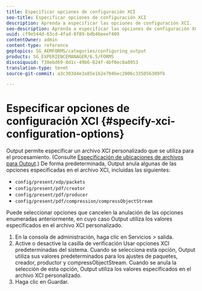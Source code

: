 ```yaml
---
title: Especificar opciones de configuración XCI
seo-title: Especificar opciones de configuración XCI
description: Aprenda a especificar las opciones de configuración XCI.
seo-description: Aprenda a especificar las opciones de configuración XCI.
uuid: cf9e544d-63cd-4fad-8f89-bdb46eeef409
contentOwner: admin
content-type: reference
geptopics: SG_AEMFORMS/categories/configuring_output
products: SG_EXPERIENCEMANAGER/6.5/FORMS
discoiquuid: f38ebd69-8d1c-49b6-824f-4bf0ec8a8953
translation-type: tm+mt
source-git-commit: a3c303d4e3a85e1b2e794bec2006c335056309fb

---
```



# Especificar opciones de configuración XCI {#specify-xci-configuration-options}

Output permite especificar un archivo XCI personalizado que se utiliza para el procesamiento. (Consulte [Especificación de ubicaciones de archivos para Output](/help/forms/using/admin-help/specify-file-locations-output.md#specify-file-locations-for-output).) De forma predeterminada, Output anula algunas de las opciones especificadas en el archivo XCI, incluidas las siguientes:

* `config/present/xdp/packets`
* `config/present/pdf/creator`
* `config/present/pdf/producer`
* `config/present/pdf/compression/compressObjectStream`

Puede seleccionar opciones que cancelen la anulación de las opciones enumeradas anteriormente, en cuyo caso Output utiliza los valores especificados en el archivo XCI personalizado.

1. En la consola de administración, haga clic en Servicios > salida.
1. Active o desactive la casilla de verificación Usar opciones XCI predeterminadas del sistema. Cuando se selecciona esta opción, Output utiliza sus valores predeterminados para los ajustes de paquetes, creador, productor y compressObjectStream. Cuando se anula la selección de esta opción, Output utiliza los valores especificados en el archivo XCI personalizado.
1. Haga clic en Guardar.


